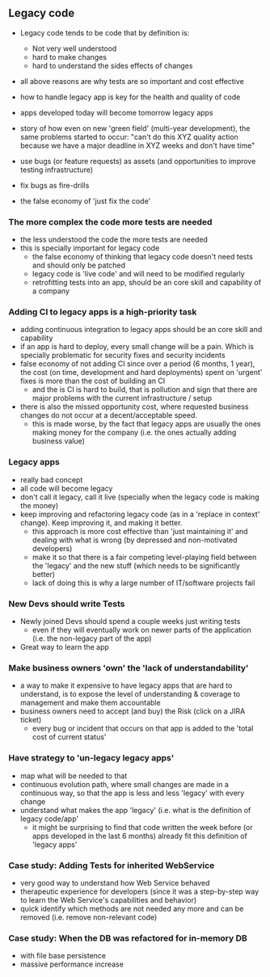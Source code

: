## Legacy code

  - Legacy code tends to be code that by definition is:
     - Not very well understood
     - hard to make changes
     - hard to understand the sides effects of changes

  - all above reasons are why tests are so important and cost effective

  - how to handle legacy app is key for the health and quality of code
  - apps developed today will become tomorrow legacy apps
  - story of how even on new 'green field' (multi-year development), the same problems started to occur: "can't do this XYZ quality action because we have a major deadline in XYZ weeks and don't have time"
  - use bugs (or feature requests) as assets (and opportunities to improve testing infrastructure)
  - fix bugs as fire-drills
  - the false economy of 'just fix the code'



### The more complex the code more tests are needed

  - the less understood the code the more tests are needed
  - this is specially important for legacy code
    - the false economy of thinking that legacy code doesn't need tests and should only be patched
    - legacy code is 'live code' and will need to be modified regularly
    - retrofitting tests into an app, should be an core skill and capability of a company

### Adding CI to legacy apps is a high-priority task

  - adding continuous integration to legacy apps should be an core skill and capability
  - if an app is hard to deploy, every small change will be a pain. Which is specially problematic for security fixes and security incidents
  - false economy of not adding CI since over a period (6 months, 1 year), the cost (on time, development and hard deployments) spent on 'urgent' fixes is more than the cost of building an CI
    - and the is CI is hard to build, that is pollution and sign that there are major problems with the current infrastructure / setup
  - there is also the missed opportunity cost, where requested business changes do not occur at a decent/acceptable speed.
    - this is made worse, by the fact that legacy apps are usually the ones making money for the company (i.e. the ones actually adding business value)


### Legacy apps

  - really bad concept
  - all code will become legacy
  - don't call it legacy, call it live (specially when the legacy code is making the money)
  - keep improving and refactoring legacy code (as in a 'replace in context' change). Keep improving it, and making it better.
    - this approach is more cost effective than 'just maintaining it' and dealing with what is wrong (by depressed and non-motivated developers)
    - make it so that there is a fair competing level-playing field between the 'legacy' and the new stuff (which needs to be significantly better)
    - lack of doing this is why a large number of IT/software projects fail

### New Devs should write Tests

  - Newly joined Devs should spend a couple weeks just writing tests
      - even if they will eventually work on newer parts of the application (i.e. the non-legacy part of the app)
  - Great way to learn the app

### Make business owners 'own' the 'lack of understandability'

  - a way to make it expensive to have legacy apps that are hard to understand, is to expose the level of understanding & coverage to management and make them accountable
  - business owners need to accept (and buy) the Risk (click on a JIRA ticket)
    - every bug or incident that occurs on that app is added to the 'total cost of current status'

### Have strategy to 'un-legacy legacy apps'

  - map what will be needed to that
  - continuous evolution path, where small changes are made in a continuous way, so that the app is less and less 'legacy' with every change
  - understand what makes the app 'legacy' (i.e. what is the definition of legacy code/app'
    - it might be surprising to find that code written the week before (or apps developed in the last 6 months) already fit this definition of 'legacy apps'

### Case study: Adding Tests for inherited WebService

  - very good way to understand how Web Service behaved
  - therapeutic experience for developers (since it was a step-by-step way to learn the Web Service's capabilities and behavior)
  - quick identify which methods are not needed any more and can be removed (i.e. remove non-relevant code)  

### Case study: When the DB was refactored for in-memory DB

  - with file base persistence
  - massive performance increase  
